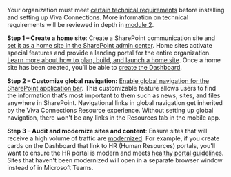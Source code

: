 Your organization must meet [certain technical requirements](/viva/connections/plan-viva-connections#step-1-meet-technical-requirements) before installing and setting up Viva Connections. More information on technical requirements will be reviewed in depth in [module 2](/learn/modules/viva-connections-plan).

**Step 1 – Create a home site**: Create a SharePoint communication site
and [set it as a home site in the SharePoint admin center](/sharepoint/home-site). Home sites activate special features and provide a landing portal for the entire organization. [Learn more about how to plan, build, and launch a home site](/viva/connections/home-site-plan).
Once a home site has been created, you’ll be able to [create the Dashboard](/viva/connections/create-dashboard).

**Step 2 – Customize global navigation:** [Enable global navigation for the SharePoint application bar](/viva/connections/sharepoint-app-bar). This customizable feature allows users to find the information that’s most important to them such as news, sites, and files anywhere in SharePoint. Navigational links in global navigation get inherited by the Viva Connections Resource experience. Without setting up global navigation, there won't be any links in the Resources tab in the mobile app.

**Step 3 – Audit and modernize sites and content**: Ensure sites that will receive a high volume of traffic are [modernized](/sharepoint/dev/transform/modernize-classic-sites). For example, if you create cards on the Dashboard that link to HR (Human Resources) portals, you'll want to ensure the HR portal is modern and meets [healthy portal guidelines](/sharepoint/portal-health). Sites that haven't been modernized will open in a separate browser window instead of in Microsoft Teams.